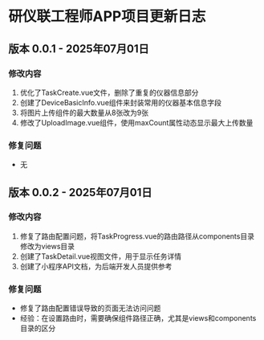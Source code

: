 # 研仪联工程师APP项目更新日志

## 版本 0.0.1 - 2025年07月01日

### 修改内容
1. 优化了TaskCreate.vue文件，删除了重复的仪器信息部分
2. 创建了DeviceBasicInfo.vue组件来封装常用的仪器基本信息字段
3. 将图片上传组件的最大数量从8张改为9张
4. 修改了UploadImage.vue组件，使用maxCount属性动态显示最大上传数量

### 修复问题
- 无

## 版本 0.0.2 - 2025年07月01日

### 修改内容
1. 修复了路由配置问题，将TaskProgress.vue的路由路径从components目录修改为views目录
2. 创建了TaskDetail.vue视图文件，用于显示任务详情
3. 创建了小程序API文档，为后端开发人员提供参考

### 修复问题
- 修复了路由配置错误导致的页面无法访问问题
- 经验：在设置路由时，需要确保组件路径正确，尤其是views和components目录的区分